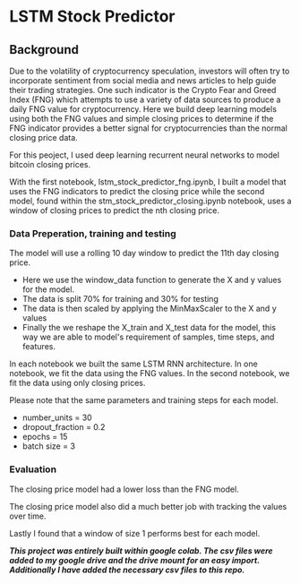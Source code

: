 # LSTM Stock Predictor

## Background

Due to the volatility of cryptocurrency speculation, investors will often try to incorporate sentiment from social media and news articles to help guide their trading strategies. One such indicator is the Crypto Fear and Greed Index (FNG) which attempts to use a variety of data sources to produce a daily FNG value for cryptocurrency. Here we build deep learning models using both the FNG values and simple closing prices to determine if the FNG indicator provides a better signal for cryptocurrencies than the normal closing price data.

For this peoject, I used deep learning recurrent neural networks to model bitcoin closing prices. 

With the first notebook, lstm_stock_predictor_fng.ipynb, I built a model that uses the FNG indicators to predict the closing price while the second model, found within the  stm_stock_predictor_closing.ipynb notebook, uses a  window of closing prices to predict the nth closing price.

### Data Preperation, training and testing 

The model will use a rolling 10 day window to predict the 11th day closing price.

*  Here we use the window_data function to generate the X and y values for the model.
* The data is split 70% for training and 30% for testing
* The data is then scaled by applying the MinMaxScaler to the X and y values
* Finally the we reshape the X_train and X_test data for the model, this way we are able to model's requirement of samples, time steps, and features.

In each notebook we built the same LSTM RNN architecture. In one notebook, we fit the data using the FNG values. In the second notebook, we fit the data using only closing prices.

Please note that the same parameters and training steps for each model.


* number_units = 30
* dropout_fraction = 0.2
* epochs = 15
* batch size = 3


### Evaluation 

The closing price model had a lower loss than the FNG model.

The closing price model also did a much better job with tracking the values over time. 

Lastly I found that a window of size 1 performs  best for each model. 


***This project was entirely built within google colab. The csv files were added to my google drive and the drive mount for an easy import. Additionally I have added the necessary csv files to this repo.***
